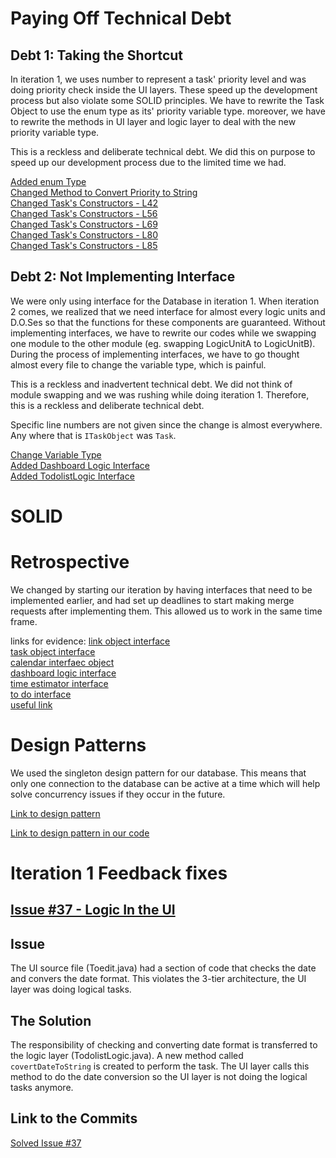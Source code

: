 # Paying Off Technical Debt
## Debt 1: Taking the Shortcut
In iteration 1, we uses number to represent a task' priority level and was doing priority check inside the UI layers. These speed up the development process but also violate some SOLID principles. We have to rewrite the Task Object to use the enum type as its' priority variable type. moreover, we have to rewrite the methods in UI layer and logic layer to deal with the new priority variable type.

This is a reckless and deliberate technical debt. We did this on purpose to speed up our development process due to the limited time we had.

[Added enum Type](https://code.cs.umanitoba.ca/3350-winter-2021-a01/your-internet-neighbours-group-11/-/blob/a0b2ea12c5757de9ad20e28afb1f5a1d0dd21e22/app/src/main/java/com/groupeleven/studentlife/domainSpecificObjects/ITaskObject.java#L4)    
[Changed Method to Convert Priority to String](https://code.cs.umanitoba.ca/3350-winter-2021-a01/your-internet-neighbours-group-11/-/blob/172a43a50f4e95c6f9d5c42f1cb593dbb804f737/app/src/main/java/com/groupeleven/studentlife/logic/TodolistLogic.java#L112)    
[Changed Task's Constructors - L42](https://code.cs.umanitoba.ca/3350-winter-2021-a01/your-internet-neighbours-group-11/-/blob/b1f602f980b5abf9819687dd3288ffc4035a4911/app/src/main/java/com/groupeleven/studentlife/domainSpecificObjects/Task.java#L42)    
[Changed Task's Constructors - L56](https://code.cs.umanitoba.ca/3350-winter-2021-a01/your-internet-neighbours-group-11/-/blob/b1f602f980b5abf9819687dd3288ffc4035a4911/app/src/main/java/com/groupeleven/studentlife/domainSpecificObjects/Task.java#L56)   
[Changed Task's Constructors - L69](https://code.cs.umanitoba.ca/3350-winter-2021-a01/your-internet-neighbours-group-11/-/blob/b1f602f980b5abf9819687dd3288ffc4035a4911/app/src/main/java/com/groupeleven/studentlife/domainSpecificObjects/Task.java#L69)   
[Changed Task's Constructors - L80](https://code.cs.umanitoba.ca/3350-winter-2021-a01/your-internet-neighbours-group-11/-/blob/b1f602f980b5abf9819687dd3288ffc4035a4911/app/src/main/java/com/groupeleven/studentlife/domainSpecificObjects/Task.java#L80)   
[Changed Task's Constructors - L85](https://code.cs.umanitoba.ca/3350-winter-2021-a01/your-internet-neighbours-group-11/-/blob/b1f602f980b5abf9819687dd3288ffc4035a4911/app/src/main/java/com/groupeleven/studentlife/domainSpecificObjects/Task.java#L85)   



## Debt 2: Not Implementing Interface
We were only using interface for the Database in iteration 1. When iteration 2 comes, we realized that we need interface for almost every logic units and D.O.Ses so that the functions for these components are guaranteed. Without implementing interfaces, we have to rewrite our codes while we swapping one module to the other module (eg. swapping LogicUnitA to LogicUnitB). During the process of implementing interfaces, we have to go thought almost every file to change the variable type, which is painful.  

This is a reckless and inadvertent technical debt. We did not think of module swapping and we was rushing while doing iteration 1. Therefore, this is a reckless and deliberate technical debt.  

Specific line numbers are not given since the change is almost everywhere. Any where that is `ITaskObject` was `Task`.    

[Change Variable Type](https://code.cs.umanitoba.ca/3350-winter-2021-a01/your-internet-neighbours-group-11/-/commit/119c6cc7054c8f307fcdb8397a0d4ecf8cfd19ba#5f0b738fa288df1e816a4210dec216b750bf9a62_71_68)    
[Added Dashboard Logic Interface](https://code.cs.umanitoba.ca/3350-winter-2021-a01/your-internet-neighbours-group-11/-/commit/db63b5c7663bd99a8837822012390162cc17d9a6)    
[Added TodolistLogic Interface](https://code.cs.umanitoba.ca/3350-winter-2021-a01/your-internet-neighbours-group-11/-/commit/266be02b3fdf1a46a7f121f10d06679aa8e675cd)    



# SOLID



#  Retrospective

We changed by starting our iteration by having interfaces that need to be implemented earlier, and had set up deadlines to start making merge requests after implementing them. This allowed us to work in the same time frame.

links for evidence:
[link object interface](https://code.cs.umanitoba.ca/3350-winter-2021-a01/your-internet-neighbours-group-11/-/commit/b378ea4130969b66ca840bd0eb0c9b0cd28e1414)    
[task object interface](https://code.cs.umanitoba.ca/3350-winter-2021-a01/your-internet-neighbours-group-11/-/commit/7f32f80659f1e34a07713d78759990a81c664660)     
[calendar interfaec object](https://code.cs.umanitoba.ca/3350-winter-2021-a01/your-internet-neighbours-group-11/-/commit/0a4a8df196207161ffe2d45c9686aa38d3b5e3e4)     
[dashboard logic interface](https://code.cs.umanitoba.ca/3350-winter-2021-a01/your-internet-neighbours-group-11/-/commit/db63b5c7663bd99a8837822012390162cc17d9a6)    
[time estimator interface](https://code.cs.umanitoba.ca/3350-winter-2021-a01/your-internet-neighbours-group-11/-/commit/0e41f1d1a8e39e3e8938d6fff3cf1b1e128e8018)      
[to do interface](https://code.cs.umanitoba.ca/3350-winter-2021-a01/your-internet-neighbours-group-11/-/commit/266be02b3fdf1a46a7f121f10d06679aa8e675cd)     
[useful link](https://code.cs.umanitoba.ca/3350-winter-2021-a01/your-internet-neighbours-group-11/-/commit/b378ea4130969b66ca840bd0eb0c9b0cd28e1414)    


# Design Patterns

We used the singleton design pattern for our database. This means that only one connection to the database can be active at a time which will help solve concurrency issues if they occur in the future. 

[Link to design pattern](https://refactoring.guru/design-patterns/singleton)

[Link to design pattern in our code](https://code.cs.umanitoba.ca/3350-winter-2021-a01/your-internet-neighbours-group-11/-/blob/master/app/src/main/java/com/groupeleven/studentlife/data/DB.java#L25)





# Iteration 1 Feedback fixes

## [Issue #37 - Logic In the UI](https://code.cs.umanitoba.ca/3350-winter-2021-a01/your-internet-neighbours-group-11/-/issues/37)

## Issue
The UI source file (Toedit.java) had a section of code that checks the date and convers the date format. This violates the 3-tier architecture, the UI layer was doing logical tasks.

## The Solution
The responsibility of checking and converting date format is transferred to the logic layer (TodolistLogic.java). A new method called `covertDateToString` is created to perform the task. The UI layer calls this method to do the date conversion so the UI layer is not doing the logical tasks anymore.

## Link to the Commits
[Solved Issue #37](https://code.cs.umanitoba.ca/3350-winter-2021-a01/your-internet-neighbours-group-11/-/commit/d89fd50c88f54d1410446a951f787a4f34aa76e0)
